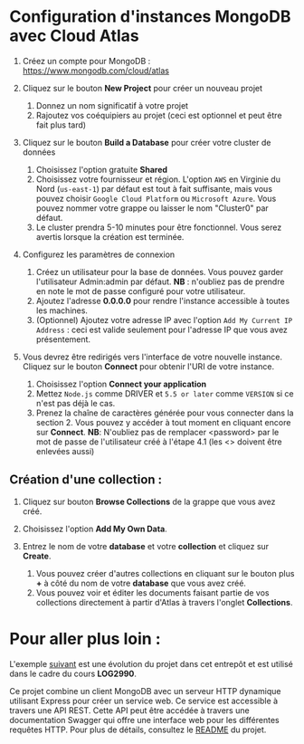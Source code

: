 # Configuration d'instances MongoDB avec Cloud Atlas
 

1. Créez un compte pour MongoDB : https://www.mongodb.com/cloud/atlas
2. Cliquez sur le bouton **New Project** pour créer un nouveau projet
    
    1. Donnez un nom significatif à votre projet
    2. Rajoutez vos coéquipiers au projet (ceci est optionnel et peut être fait plus tard)

3. Cliquez sur le bouton **Build a Database** pour créer votre cluster de données

    1. Choisissez l'option gratuite **Shared**
    2. Choisissez votre fournisseur et région. L'option `AWS` en Virginie du Nord (`us-east-1`) par défaut est tout à fait suffisante, mais vous pouvez choisir `Google Cloud Platform` ou `Microsoft Azure`. Vous pouvez nommer votre grappe ou laisser le nom "Cluster0" par défaut.
    3. Le cluster prendra 5-10 minutes pour être fonctionnel. Vous serez avertis lorsque la création est terminée.

4. Configurez les paramètres de connexion

    1. Créez un utilisateur pour la base de données. Vous pouvez garder l'utilisateur Admin:admin par défaut. **NB** : n'oubliez pas de prendre en note le mot de passe configuré pour votre utilisateur.
    2. Ajoutez l'adresse **0.0.0.0** pour rendre l'instance accessible à toutes les machines.
    3. (Optionnel) Ajoutez votre adresse IP avec l'option `Add My Current IP Address` : ceci est valide seulement pour l'adresse IP que vous avez présentement.

5. Vous devrez être redirigés vers l'interface de votre nouvelle instance. Cliquez sur le bouton **Connect** pour obtenir l'URI de votre instance.
    
    1. Choisissez l'option **Connect your application** 
    2. Mettez `Node.js` comme DRIVER et `5.5 or later` comme `VERSION` si ce n'est pas déjà le cas.
    3. Prenez la chaîne de caractères générée pour vous connecter dans la section 2. Vous pouvez y accéder à tout moment en cliquant encore sur **Connect**.
        **NB**: N'oubliez pas de remplacer \<password\> par le mot de passe de l'utilisateur créé à l'étape 4.1 (les <> doivent être enlevées aussi)



## Création d'une collection :

1. Cliquez sur bouton **Browse Collections** de la grappe que vous avez créé.
2. Choisissez l'option **Add My Own Data**.
3. Entrez le nom de votre **database** et votre **collection** et cliquez sur **Create**.

    1. Vous pouvez créer d'autres collections en cliquant sur le bouton plus **+** à côté du nom de votre **database** que vous avez créé.
    2. Vous pouvez voir et éditer les documents faisant partie de vos collections directement à partir d'Atlas à travers l'onglet **Collections**.


# Pour aller plus loin :

L'exemple [suivant](https://gitlab.com/nikolayradoev/mongodb-example) est une évolution du projet dans cet entrepôt et est utilisé dans le cadre du cours **LOG2990**.

Ce projet combine un client MongoDB avec un serveur HTTP dynamique utilisant Express pour créer un service web. Ce service est accessible à travers une API REST. Cette API peut être accédée à travers une documentation Swagger qui offre une interface web pour les différentes requêtes HTTP. Pour plus de détails, consultez le [README](https://gitlab.com/nikolayradoev/mongodb-example#documentation-swagger-m%C3%A9thode-recommand%C3%A9e) du projet.